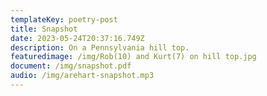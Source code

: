 ```yaml
---
templateKey: poetry-post
title: Snapshot
date: 2023-05-24T20:37:16.749Z
description: On a Pennsylvania hill top.
featuredimage: /img/Rob(10) and Kurt(7) on hill top.jpg
document: /img/snapshot.pdf
audio: /img/arehart-snapshot.mp3
---
```

